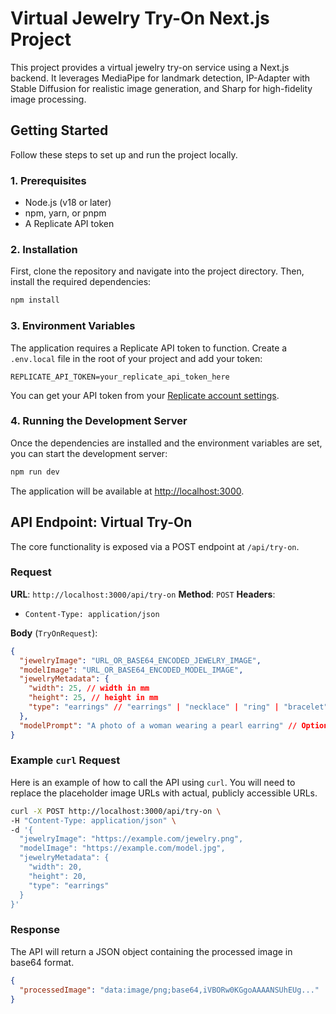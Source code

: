 # Virtual Jewelry Try-On Next.js Project

This project provides a virtual jewelry try-on service using a Next.js backend. It leverages MediaPipe for landmark detection, IP-Adapter with Stable Diffusion for realistic image generation, and Sharp for high-fidelity image processing.

## Getting Started

Follow these steps to set up and run the project locally.

### 1. Prerequisites

- Node.js (v18 or later)
- npm, yarn, or pnpm
- A Replicate API token

### 2. Installation

First, clone the repository and navigate into the project directory. Then, install the required dependencies:

```bash
npm install
```

### 3. Environment Variables

The application requires a Replicate API token to function. Create a `.env.local` file in the root of your project and add your token:

```
REPLICATE_API_TOKEN=your_replicate_api_token_here
```

You can get your API token from your [Replicate account settings](https://replicate.com/account).

### 4. Running the Development Server

Once the dependencies are installed and the environment variables are set, you can start the development server:

```bash
npm run dev
```

The application will be available at [http://localhost:3000](http://localhost:3000).

## API Endpoint: Virtual Try-On

The core functionality is exposed via a POST endpoint at `/api/try-on`.

### Request

**URL**: `http://localhost:3000/api/try-on`
**Method**: `POST`
**Headers**:
- `Content-Type: application/json`

**Body** (`TryOnRequest`):

```json
{
  "jewelryImage": "URL_OR_BASE64_ENCODED_JEWELRY_IMAGE",
  "modelImage": "URL_OR_BASE64_ENCODED_MODEL_IMAGE",
  "jewelryMetadata": {
    "width": 25, // width in mm
    "height": 25, // height in mm
    "type": "earrings" // "earrings" | "necklace" | "ring" | "bracelet"
  },
  "modelPrompt": "A photo of a woman wearing a pearl earring" // Optional prompt
}
```

### Example `curl` Request

Here is an example of how to call the API using `curl`. You will need to replace the placeholder image URLs with actual, publicly accessible URLs.

```bash
curl -X POST http://localhost:3000/api/try-on \
-H "Content-Type: application/json" \
-d '{
  "jewelryImage": "https://example.com/jewelry.png",
  "modelImage": "https://example.com/model.jpg",
  "jewelryMetadata": {
    "width": 20,
    "height": 20,
    "type": "earrings"
  }
}'
```

### Response

The API will return a JSON object containing the processed image in base64 format.

```json
{
  "processedImage": "data:image/png;base64,iVBORw0KGgoAAAANSUhEUg..."
}
